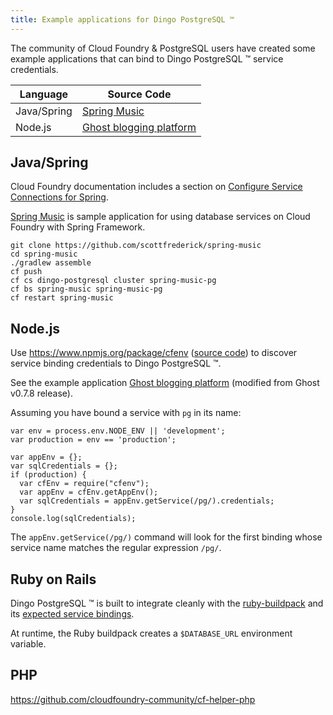 ```yaml
---
title: Example applications for Dingo PostgreSQL ™
---
```


The community of Cloud Foundry & PostgreSQL users have created some example applications that can bind to Dingo PostgreSQL ™ service credentials.

| Language | Source Code |
| --- | --- |
| Java/Spring | [Spring Music](https://github.com/scottfrederick/spring-music) |
| Node.js | [Ghost blogging platform](https://github.com/dingotiles/ghost-for-cloudfoundry) |

## Java/Spring

Cloud Foundry documentation includes a section on [Configure Service Connections for Spring](http://docs.cloudfoundry.org/buildpacks/java/spring-service-bindings.html).

[Spring Music](https://github.com/scottfrederick/spring-music) is sample application for using database services on Cloud Foundry with Spring Framework.

```
git clone https://github.com/scottfrederick/spring-music
cd spring-music
./gradlew assemble
cf push
cf cs dingo-postgresql cluster spring-music-pg
cf bs spring-music spring-music-pg
cf restart spring-music
```


## Node.js

Use https://www.npmjs.org/package/cfenv ([source code](https://github.com/cloudfoundry-community/node-cfenv)) to discover service binding credentials to Dingo PostgreSQL ™.

See the example application [Ghost blogging platform](https://github.com/dingotiles/ghost-for-cloudfoundry) (modified from Ghost v0.7.8 release).

Assuming you have bound a service with `pg` in its name:

```
var env = process.env.NODE_ENV || 'development';
var production = env == 'production';

var appEnv = {};
var sqlCredentials = {};
if (production) {
  var cfEnv = require("cfenv");
  var appEnv = cfEnv.getAppEnv();
  var sqlCredentials = appEnv.getService(/pg/).credentials;
}
console.log(sqlCredentials);
```

The `appEnv.getService(/pg/)` command will look for the first binding whose service name matches the regular expression `/pg/`.

## Ruby on Rails

Dingo PostgreSQL ™ is built to integrate cleanly with the [ruby-buildpack](https://github.com/cloudfoundry/ruby-buildpack) and its [expected service bindings](https://docs.cloudfoundry.org/buildpacks/ruby/ruby-service-bindings.html).

At runtime, the Ruby buildpack creates a `$DATABASE_URL` environment variable.

## PHP

https://github.com/cloudfoundry-community/cf-helper-php
